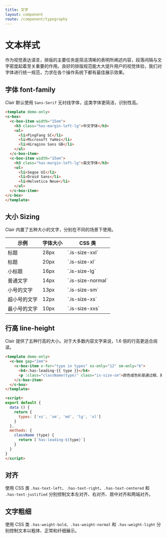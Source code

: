 ```yaml
---
title: 文字
layout: component
route: /component/typography
---
```


# 文本样式

作为视觉表达语言，排版的主要任务是简洁清晰的表明所阐述内容，段落间隔与文字密度起着至关重要的作用。良好的排版规范能大大提升用户的视觉体验，我们对字体进行统一规范，力求在各个操作系统下都有最佳展示效果。

## 字体 font-family

Clair 默认使用 `Sans-Serif` 无衬线字体，这类字体更简洁，识别性高。

```html
<template demo-only>
<c-box>
  <c-box-item width="15em">
    <h3 class="has-margin-left-lg">中文字体</h3>
    <ul>
      <li>PingFang SC</li>
      <li>Microsoft YaHei</li>
      <li>Hiragino Sans GB</li>
    </ul>
  </c-box-item>
  <c-box-item width="15em">
    <h3 class="has-margin-left-lg">英文字体</h3>
    <ul>
      <li>Segoe UI</li>
      <li>Droid Sans</li>
      <li>Helvetica Neue</li>
    </ul>
  </c-box-item>
</c-box>
</template>
```

## 大小 Sizing

Clair 内置了五种大小的文字，分别在不同的场景下使用。

<table>
  <thead>
    <tr>
      <th>示例</th>
      <th>字体大小</th>
      <th>CSS 类</th>
    </tr>
  </thead>
  <tbody>
    <tr>
      <td><div class="is-size-xxl">标题</div></td>
      <td>28px</td>
      <td>`.is-size-xxl`</td>
    </tr>
    <tr>
      <td><div class="is-size-xl">标题</div></td>
      <td>20px</td>
      <td>`.is-size-xl`</td>
    </tr>
    <tr>
      <td><div class="is-size-lg">小标题</div></td>
      <td>16px</td>
      <td>`.is-size-lg`</td>
    </tr>
    <tr>
      <td><div class="is-size-normal">普通文字</div></td>
      <td>14px</td>
      <td>`.is-size-normal`</td>
    </tr>
    <tr>
      <td><div class="is-size-sm">小号的文字</div></td>
      <td>13px</td>
      <td>`.is-size-sm`</td>
    </tr>
    <tr>
      <td><div class="is-size-xs">超小号的文字</div></td>
      <td>12px</td>
      <td>`.is-size-xs`</td>
    </tr>
    <tr>
      <td><div class="is-size-xxs">最小号的文字</div></td>
      <td>10px</td>
      <td>`.is-size-xxs`</td>
    </tr>
  </tbody>
</table>

## 行高 line-height

Clair 提供了五种行高的大小。对于大多数内容文字来说，1.6 倍的行高更适合阅读。

```html
<template demo-only>
  <c-box gap="2em">
    <c-box-item v-for="type in types" xs-only="12" sm-only="6">
      <h4>.has-leading-{{ type }}</h4>
      <p :class="className(type)" class="is-size-sm">颜色或色彩是通过眼、脑和我们的生活经验所产生的一种对光的视觉效应。</p>
    </c-box-item>
  </c-box>
</template>

<script>
export default {
  data () {
    return {
      types: ['xs', 'sm', 'md', 'lg', 'xl']
    }
  },
  methods: {
    className (type) {
      return [`has-leading-${type}`]
    }
  }
}
</script>
```

## 对齐

使用 CSS 类 `.has-text-left`、`.has-text-right`、`.has-text-centered` 和 `.has-text-justified` 分别控制文本左对齐、右对齐、居中对齐和两端对齐。

## 文字粗细

使用 CSS 类 `.has-weight-bold`、`.has-weight-normal` 和 `.has-weight-light` 分别控制文本以粗体、正常和纤细展示。


